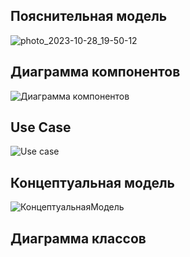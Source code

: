 ## Пояснительная модель
![photo_2023-10-28_19-50-12](https://github.com/MITTORY/MitREC/assets/40243680/fa391c6f-92f5-49b7-8c4b-733adefbec1c)

## Диаграмма компонентов
![Диаграмма компонентов](https://github.com/MITTORY/MitREC/assets/40243680/0fdd2361-0c9f-41ee-ae7d-c5a655902ac7)

## Use Case
![Use case](https://github.com/MITTORY/MitREC/assets/40243680/cf1cfb46-00af-4839-9591-f013fe8a00c6)

## Концептуальная модель
![КонцептуальнаяМодель](https://github.com/MITTORY/MitREC/assets/40243680/7ab6fcf0-7f01-4953-b9cc-72fbdca30ca3)

## Диаграмма классов
